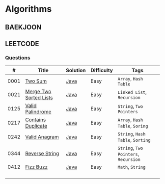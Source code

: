 # Algorithms

## BAEKJOON

## LEETCODE

### Questions

| #    | Title                                                                           | Solution                                                 | Difficulty | Tags                                  |
| ---- | ------------------------------------------------------------------------------- | -------------------------------------------------------- | ---------- | ------------------------------------- |
| 0001 | [Two Sum](https://leetcode.com/problems/two-sum/)                               | [Java](./Array/Java/_0001_TwoSum.java)                   | Easy       | `Array`, `Hash Table`                 |
| 0021 | [Merge Two Sorted Lists](https://leetcode.com/problems/merge-two-sorted-lists/) | [Java](./LinkedList/Java/_0021_MergeTwoSortedLists.java) | Easy       | `Linked List`, `Recursion`            |
| 0125 | [Valid Palindrome](https://leetcode.com/problems/valid-palindrome/)             | [Java](./String/Java/_0125_ValidPalindrome.java)         | Easy       | `String`, `Two Pointers`              |
| 0217 | [Contains Duplicate](https://leetcode.com/problems/contains-duplicate/)         | [Java](./Array/Java/_0217_ContainsDuplicate.java)        | Easy       | `Array`, `Hash Table`, `Soring`       |
| 0242 | [Valid Anagram](https://leetcode.com/problems/valid-anagram/)                   | [Java](./String/Java/_0242_ValidAnagram.java)            | Easy       | `String`, `Hash Table`, `Sorting`     |
| 0344 | [Reverse String](https://leetcode.com/problems/reverse-string/)                 | [Java](./String/Java/_0344_ReverseString.java)           | Easy       | `String`, `Two Pointers`, `Recursion` |
| 0412 | [Fizz Buzz](https://leetcode.com/problems/fizz-buzz/)                           | [Java](./Math/Java/_0412_FizzBuzz.java)                  | Easy       | `Math`, `String`                      |
|      |                                                                                 |                                                          |            |                                       |
|      |                                                                                 |                                                          |            |                                       |
|      |                                                                                 |                                                          |            |                                       |
|      |                                                                                 |                                                          |            |                                       |
